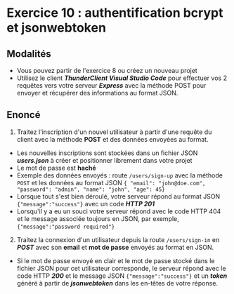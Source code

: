 # Exercice 10 : authentification bcrypt et jsonwebtoken

## Modalités

- Vous pouvez partir de l'exercice 8 ou créez un nouveau projet
- Utilisez le client ***ThunderClient Visual Studio Code*** pour effectuer vos 2 requêtes vers votre serveur ***Express*** avec la méthode POST pour envoyer et récupérer des informations au format JSON.

## Enoncé

1. Traitez l'inscription d'un nouvel utilisateur à partir d'une requête du client avec la méthode **POST** et des données envoyées au format.
- Les nouvelles inscriptions sont stockées dans un fichier JSON ***users.json*** à créer et positionner librement dans votre projet
- Le mot de passe est **haché**
- Exemple des données envoyés : route  `/users/sign-up` avec la méthode `POST` et les données au format JSON `{ "email": "john@doe.com", "password": "admin", "name": "john", "age": 45}`
- Lorsque tout s'est bien déroulé, votre serveur répond au format JSON `{"message":"success"}` avec un code ***HTTP 201***
- Lorsqu'il y a eu un souci votre serveur répond avec le code HTTP 404 et le message associée toujours en JSON, par exemple, `{"message":"password required"}`
2. Traitez la connexion d'un utilisateur depuis la route `/users/sign-in` en ***POST*** avec son **email** et **mot de passe** envoyés au format en JSON.
- Si le mot de passe envoyé en clair et le mot de passe stocké dans le fichier JSON pour cet utilisateur corresponde, le serveur répond avec le code HTTP ***200*** et le message JSON `{"message":"success"}` et un ***token*** généré à partir de ***jsonwebtoken*** dans les en-têtes de votre réponse.